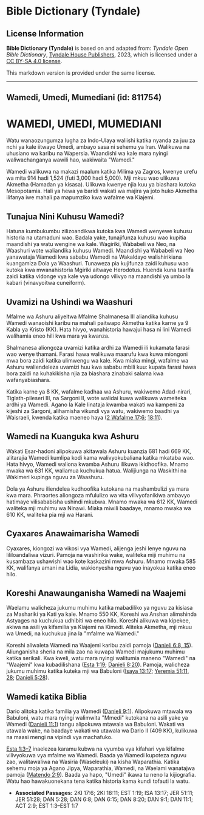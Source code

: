 # Bible Dictionary (Tyndale)

## License Information

**Bible Dictionary (Tyndale)** is based on and adapted from: _Tyndale Open Bible Dictionary_, [Tyndale House Publishers](https://tyndaleopenresources.com/), 2023, which is licensed under a [CC BY-SA 4.0 license](https://creativecommons.org/licenses/by-sa/4.0/legalcode.en).

This markdown version is provided under the same license.



--------------------------------

## Wamedi, Umedi, Mumediani (id: 811754)

WAMEDI, UMEDI, MUMEDIANI
========================

Watu wanaozungumza lugha za Indo\-Ulaya waliishi katika nyanda za juu za nchi ya kale iitwayo Umedi, ambayo sasa ni sehemu ya Iran. Walikuwa na uhusiano wa karibu na Wapersia. Waandishi wa kale mara nyingi waliwachanganya wawili hao, wakiwaita "Wamedi."

Wamedi walikuwa na makazi maalum katika Milima ya Zagros, kwenye urefu wa mita 914 hadi 1,524 (futi 3,000 hadi 5,000\). Mji mkuu wao ulikuwa Akmetha (Hamadan ya kisasa). Ulikuwa kwenye njia kuu ya biashara kutoka Mesopotamia. Hali ya hewa ya baridi wakati wa majira ya joto huko Akmetha ilifanya iwe mahali pa mapumziko kwa wafalme wa Kiajemi.

Tunajua Nini Kuhusu Wamedi?
---------------------------

Hatuna kumbukumbu zilizoandikwa kutoka kwa Wamedi wenyewe kuhusu historia na utamaduni wao. Badala yake, tunajifunza kuhusu wao kupitia maandishi ya watu wengine wa kale. Wagiriki, Wababeli wa Neo, na Waashuri wote waliandika kuhusu Wamedi. Maandishi ya Wababeli wa Neo yanawataja Wamedi kwa sababu Wamedi na Wakaldayo walishirikiana kuangamiza Dola ya Waashuri. Tunaweza pia kujifunza zaidi kuhusu wao kutoka kwa mwanahistoria Mgiriki aitwaye Herodotus. Huenda kuna taarifa zaidi katika vidonge vya kale vya udongo vilivyo na maandishi ya umbo la kabari (vinavyoitwa cuneiform).

Uvamizi na Ushindi wa Waashuri
------------------------------

Mfalme wa Ashuru aliyeitwa Mfalme Shalmanesa III aliandika kuhusu Wamedi wanaoishi karibu na mahali paitwapo Akmetha katika karne ya 9 Kabla ya Kristo (KK). Hata hivyo, wanahistoria hawajui hasa ni lini Wamedi walihamia eneo hili kwa mara ya kwanza.

Shalmanesa aliongoza uvamizi katika ardhi za Wamedi ili kukamata farasi wao wenye thamani. Farasi hawa walikuwa maarufu kwa kuwa miongoni mwa bora zaidi katika ulimwengu wa kale. Kwa miaka mingi, wafalme wa Ashuru waliendeleza uvamizi huu kwa sababu mbili kuu: kupata farasi hawa bora zaidi na kuhakikisha njia za biashara zinabaki salama kwa wafanyabiashara.

Katika karne ya 8 KK, wafalme kadhaa wa Ashuru, wakiwemo Adad\-nirari, Tiglath\-pileseri III, na Sargoni II, wote walidai kuwa walikuwa wameiteka ardhi ya Wamedi. Agano la Kale linataja kwamba wakati wa kampeni za kijeshi za Sargoni, alihamisha vikundi vya watu, wakiwemo baadhi ya Waisraeli, kwenda katika maeneo haya ([2 Wafalme 17:6](https://ref.ly/2Kgs17:6); [18:11](https://ref.ly/2Kgs18:11)).

Wamedi na Kuanguka kwa Ashuru
-----------------------------

Wakati Esar\-hadoni alipokuwa akitawala Ashuru kuanzia 681 hadi 669 KK, alitarajia Wamedi kumlipa kodi kama walivyokubaliana katika mkataba wao. Hata hivyo, Wamedi waliona kwamba Ashuru ilikuwa ikidhoofika. Mnamo mwaka wa 631 KK, waliamua kuchukua hatua. Walijiunga na Waskithi na Wakimeri kupinga nguvu za Waashuru.

Dola ya Ashuru iliendelea kudhoofika kutokana na mashambulizi ya mara kwa mara. Phraortes aliongoza mfululizo wa vita vilivyofanikiwa ambavyo hatimaye vilisababisha ushindi mkubwa. Mnamo mwaka wa 612 KK, Wamedi waliteka mji muhimu wa Ninawi. Miaka miwili baadaye, mnamo mwaka wa 610 KK, waliteka pia mji wa Harani.

Cyaxares Anawaimarisha Wamedi
-----------------------------

Cyaxares, kiongozi wa vikosi vya Wamedi, alijenga jeshi lenye nguvu na lililoandaliwa vizuri. Pamoja na washirika wake, waliteka miji muhimu na kusambaza ushawishi wao kote kaskazini mwa Ashuru. Mnamo mwaka 585 KK, walifanya amani na Lidia, wakionyesha nguvu yao inayokua katika eneo hilo.

Koreshi Anawaunganisha Wamedi na Waajemi
----------------------------------------

Waelamu walicheza jukumu muhimu katika mabadiliko ya nguvu za kisiasa za Mashariki ya Kati ya kale. Mnamo 550 KK, Koreshi wa Anshan alimshinda Astyages na kuchukua udhibiti wa eneo hilo. Koreshi alikuwa wa kipekee, akiwa na asili ya kifamilia ya Kiajemi na Kimedi. Aliteka Akmetha, mji mkuu wa Umedi, na kuchukua jina la "mfalme wa Wamedi."

Koreshi aliwaleta Wamedi na Waajemi karibu zaidi pamoja ([Danieli 6:8, 15](https://ref.ly/Dan6:8,Dan6:15)). Aliunganisha sheria na mila zao na kuwapa Wamedi majukumu muhimu katika serikali. Kwa kweli, watu mara nyingi walitumia maneno "Wamedi" na "Waajemi" kwa kubadilishana ([Esta 1:19](https://ref.ly/Esth1:19); [Danieli 8:20](https://ref.ly/Dan8:20)). Pamoja, walicheza jukumu muhimu katika kuteka mji wa Babuloni ([Isaya 13:17](https://ref.ly/Isa13:17); [Yeremia 51:11, 28](https://ref.ly/Jer51:11,Jer51:28); [Danieli 5:28](https://ref.ly/Dan5:28)).

Wamedi katika Biblia
--------------------

Dario alitoka katika familia ya Wamedi ([Danieli 9:1](https://ref.ly/Dan9:1)). Alipokuwa mtawala wa Babuloni, watu mara nyingi walimwita "Mmedi" kutokana na asili yake ya Wamedi ([Danieli 11:1](https://ref.ly/Dan11:1)) tangu alipokuwa mtawala wa Babuloni. Wakati wa utawala wake, na baadaye wakati wa utawala wa Dario II (409 KK), kulikuwa na maasi mengi na vipindi vya machafuko.

[Esta 1:3–7](https://ref.ly/Esth1:3-Esth1:7) inaelezea karamu kubwa na vyumba vya kifahari vya kifalme vilivyokuwa vya mfalme wa Wamedi. Baada ya Wamedi kupoteza nguvu zao, walitawaliwa na Wasiria (Waseleuki) na kisha Waparathia. Katika sehemu moja ya Agano Jipya, Waparathia, Wamedi, na Waelami wanatajwa pamoja ([Matendo 2:9](https://ref.ly/Acts2:9)). Baada ya hapo, "Umedi" ikawa tu neno la kijiografia. Watu hao hawakuonekana tena katika historia kama kundi tofauti la watu.

* **Associated Passages:** 2KI 17:6; 2KI 18:11; EST 1:19; ISA 13:17; JER 51:11; JER 51:28; DAN 5:28; DAN 6:8; DAN 6:15; DAN 8:20; DAN 9:1; DAN 11:1; ACT 2:9; EST 1:3–EST 1:7

